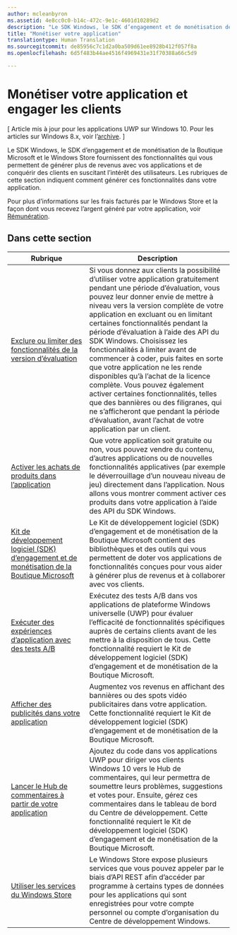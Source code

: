 ```yaml
---
author: mcleanbyron
ms.assetid: 4e8cc0c0-b14c-472c-9e1c-4601d10289d2
description: "Le SDK Windows, le SDK d’engagement et de monétisation de la Boutique Microsoft et le Windows Store fournissent de nombreuses fonctionnalités qui vous permettent de générer plus de revenus avec vos applications et de conquérir des clients en engageant les utilisateurs."
title: "Monétiser votre application"
translationtype: Human Translation
ms.sourcegitcommit: de85956c7c1d2a0ba509d61ee8928b412f057f8a
ms.openlocfilehash: 6d5f483b44ae4516f4969431e31f70388a66c5d9

---
```


# Monétiser votre application et engager les clients


\[ Article mis à jour pour les applications UWP sur Windows 10. Pour les articles sur Windows 8.x, voir l’[archive](http://go.microsoft.com/fwlink/p/?linkid=619132). \]

Le SDK Windows, le SDK d’engagement et de monétisation de la Boutique Microsoft et le Windows Store fournissent des fonctionnalités qui vous permettent de générer plus de revenus avec vos applications et de conquérir des clients en suscitant l’intérêt des utilisateurs. Les rubriques de cette section indiquent comment générer ces fonctionnalités dans votre application.

Pour plus d’informations sur les frais facturés par le Windows Store et la façon dont vous recevez l’argent généré par votre application, voir [Rémunération](https://msdn.microsoft.com/library/windows/apps/mt148536).

## Dans cette section


| Rubrique                                                                                                       | Description                 |
|-------------------------------------------------------------------------------------------------------------|-----------------------------|
| [Exclure ou limiter des fonctionnalités de la version d’évaluation](exclude-or-limit-features-in-a-trial-version-of-your-app.md) | Si vous donnez aux clients la possibilité d’utiliser votre application gratuitement pendant une période d’évaluation, vous pouvez leur donner envie de mettre à niveau vers la version complète de votre application en excluant ou en limitant certaines fonctionnalités pendant la période d’évaluation à l’aide des API du SDK Windows. Choisissez les fonctionnalités à limiter avant de commencer à coder, puis faites en sorte que votre application ne les rende disponibles qu’à l’achat de la licence complète. Vous pouvez également activer certaines fonctionnalités, telles que des bannières ou des filigranes, qui ne s’afficheront que pendant la période d’évaluation, avant l’achat de votre application par un client. |
| [Activer les achats de produits dans l’application](enable-in-app-product-purchases.md)                                       | Que votre application soit gratuite ou non, vous pouvez vendre du contenu, d’autres applications ou de nouvelles fonctionnalités applicatives (par exemple le déverrouillage d’un nouveau niveau de jeu) directement dans l’application. Nous allons vous montrer comment activer ces produits dans votre application à l’aide des API du SDK Windows.    |
| [Kit de développement logiciel (SDK) d’engagement et de monétisation de la Boutique Microsoft](monetize-your-app-with-the-microsoft-store-engagement-and-monetization-sdk.md)      | Le Kit de développement logiciel (SDK) d’engagement et de monétisation de la Boutique Microsoft contient des bibliothèques et des outils qui vous permettent de doter vos applications de fonctionnalités conçues pour vous aider à générer plus de revenus et à collaborer avec vos clients.   |
| [Exécuter des expériences d’application avec des tests A/B](run-app-experiments-with-a-b-testing.md)      |   Exécutez des tests A/B dans vos applications de plateforme Windows universelle (UWP) pour évaluer l’efficacité de fonctionnalités spécifiques auprès de certains clients avant de les mettre à la disposition de tous. Cette fonctionnalité requiert le Kit de développement logiciel (SDK) d’engagement et de monétisation de la Boutique Microsoft.  |
| [Afficher des publicités dans votre application](display-ads-in-your-app.md)      |   Augmentez vos revenus en affichant des bannières ou des spots vidéo publicitaires dans votre application. Cette fonctionnalité requiert le Kit de développement logiciel (SDK) d’engagement et de monétisation de la Boutique Microsoft.   |
| [Lancer le Hub de commentaires à partir de votre application](launch-feedback-hub-from-your-app.md)      |   Ajoutez du code dans vos applications UWP pour diriger vos clients Windows 10 vers le Hub de commentaires, qui leur permettra de soumettre leurs problèmes, suggestions et votes pour. Ensuite, gérez ces commentaires dans le tableau de bord du Centre de développement. Cette fonctionnalité requiert le Kit de développement logiciel (SDK) d’engagement et de monétisation de la Boutique Microsoft.   |
| [Utiliser les services du Windows Store](using-windows-store-services.md)                                    | Le Windows Store expose plusieurs services que vous pouvez appeler par le biais d’API REST afin d’accéder par programme à certains types de données pour les applications qui sont enregistrées pour votre compte personnel ou compte d’organisation du Centre de développement Windows.    |



<!--HONumber=Jun16_HO4-->


